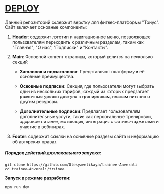 # [DEPLOY](https://trainee-anverali.vercel.app/)

Данный репозиторий содержит верстку для фитнес-платформы "Тонус". Сайт включает основные компоненты:

1. **Header**: содержит логотип и навигационное меню, позволяющее пользователям переходить к различным разделам, таким как "Главная", "О нас", "Подписки" и "Контакты".
    
2. **Main**: Основной контент страницы, который делится на несколько секций:
    
    - **Заголовок и подзаголовок**: Представляют платформу и её основные преимущества.
        
    - **Основные подписки**: Секция, где пользователи могут выбрать один из нескольких тарифов, каждый из которых предлагает различные уровни доступа к тренировкам, планам питания и другим ресурсам.
        
    - **Дополнительные подписки**: Предлагает пользователям дополнительные услуги, такие как персональные тренировки, здоровое питание, мотивация, интеграция с фитнес-гаджетами и участие в вебинарах.
        
3. **Footer**: содержит ссылки на основные разделы сайта и информацию об авторских правах.

##### Порядок действий для локального запуска:

```
git clone https://github.com/Olesyavelikaya/trainee-Anverali
cd trainee-Anverali/trainee
```
__Запуск в режиме разработки:__

```
npm run dev
```
